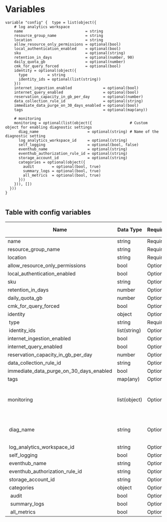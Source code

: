 # Variables

```
variable "config" {  type = list(object({
    # log analytics workspace
    name                            = string
    resource_group_name             = string
    location                        = string
    allow_resource_only_permissions = optional(bool)
    local_authentication_enabled    = optional(bool)
    sku                             = optional(string)
    retention_in_days               = optional(number, 90)
    daily_quota_gb                  = optional(number)
    cmk_for_query_forced            = optional(bool)
    identity = optional(object({
      type         = string
      identity_ids = optional(list(string))
    }))
    internet_ingestion_enabled              = optional(bool)
    internet_query_enabled                  = optional(bool)
    reservation_capacity_in_gb_per_day      = optional(number)
    data_collection_rule_id                 = optional(string)
    immediate_data_purge_on_30_days_enabled = optional(bool)
    tags                                    = optional(map(any))

    # monitoring
    monitoring = optional(list(object({                 # Custom object for enabling diagnostic settings
      diag_name                      = optional(string) # Name of the diagnostic setting
      log_analytics_workspace_id     = optional(string)
      self_logging                   = optional(bool, false)
      eventhub_name                  = optional(string)
      eventhub_authorization_rule_id = optional(string)
      storage_account_id             = optional(string)
      categories = optional(object({
        audit        = optional(bool, true)
        summary_logs = optional(bool, true)
        all_metrics  = optional(bool, true)
      }))
    })), [])
  }))
}


```


## Table with config variables

| Name | Data Type | Requirement | Default Value | Comment |
| ------- | --------- | ----------- | ------------- | ------- |
|name | string | Required |  |  |
|resource_group_name | string | Required |  |  |
|location | string | Required |  |  |
|allow_resource_only_permissions | bool | Optional |  |  |
|local_authentication_enabled | bool | Optional |  |  |
|sku | string | Optional |  |  |
|retention_in_days | number | Optional |  90 |  |
|daily_quota_gb | number | Optional |  |  |
|cmk_for_query_forced | bool | Optional |  |  |
|identity | object | Optional |  |  |
|&nbsp;type | string | Required |  |  |
|&nbsp;identity_ids | list(string) | Optional |  |  |
|internet_ingestion_enabled | bool | Optional |  |  |
|internet_query_enabled | bool | Optional |  |  |
|reservation_capacity_in_gb_per_day | number | Optional |  |  |
|data_collection_rule_id | string | Optional |  |  |
|immediate_data_purge_on_30_days_enabled | bool | Optional |  |  |
|tags | map(any) | Optional |  |  |
|monitoring | list(object) | Optional | [] |  Custom object for enabling diagnostic settings |
|&nbsp;diag_name | string | Optional |  |  Name of the diagnostic setting |
|&nbsp;log_analytics_workspace_id | string | Optional |  |  |
|&nbsp;self_logging | bool | Optional |  false |  |
|&nbsp;eventhub_name | string | Optional |  |  |
|&nbsp;eventhub_authorization_rule_id | string | Optional |  |  |
|&nbsp;storage_account_id | string | Optional |  |  |
|&nbsp;categories | object | Optional |  |  |
|&nbsp;&nbsp;audit | bool | Optional |  true |  |
|&nbsp;&nbsp;summary_logs | bool | Optional |  true |  |
|&nbsp;&nbsp;all_metrics | bool | Optional |  true |  |


